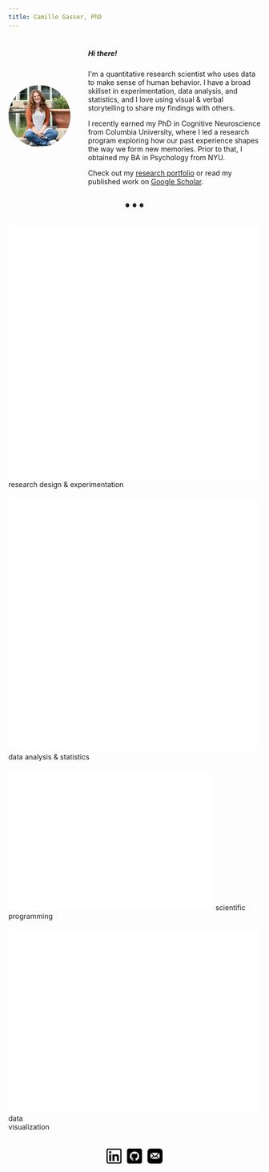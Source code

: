 ```yaml
---
title: Camille Gasser, PhD
---
```


<div style="display: flex; gap: 35px; margin-top: 20px">
  <div style="flex: 0.9; display: flex; justify-content: center; align-items: center;">
    <img src="/images/personal_pic.jpg", style="border-radius:50%">
  </div>

  <div style="flex: 2.5; display: flex; justify-content: center; align-items: center; text-align: left;">
    <div style="width:100%">
  <h5>Hi there!</h5>
  I'm a quantitative research scientist who uses data to make sense of human behavior. I have a broad skillset in experimentation, data analysis, and statistics, and I love using visual & verbal storytelling to share my findings with others.
  
  I recently earned my PhD in Cognitive Neuroscience from Columbia University, where I led a research program exploring how our past experience shapes the way we form new memories. Prior to that, I obtained my BA in Psychology from NYU.
  
  Check out my <a href="/research">research portfolio</a> or read my published work on <a href="https://scholar.google.com/citations?user=Oe-XxKsAAAAJ" target="_blank">Google Scholar</a>.
    </div>
  </div>
</div>

<div style="text-align: center; margin-top: 15px; margin-bottom: 25px;">
  <span style="font-size: 10px;">●&ensp;●&ensp;●</span>
</div>

<div style="display: flex; justify-content: center; align-items: top; flex-wrap: wrap; gap: 20px; padding-top: 10px; padding-bottom:35px">

  <div class="hover-box">
    <img src="/images/research_icon.png">
    <span>research design & experimentation</span>
  </div>
  
  <div class="hover-box">
    <img src="/images/datapoints_icon.png">
    data analysis & statistics
  </div>
  
  <div class="hover-box">
    <img src="/images/coding_icon.png">
    scientific programming
  </div>
  
  <div class="hover-box">
    <img src="/images/eye_icon.png">
    data<br>visualization
  </div>
</div>

 <div align="center">
 <a href="https://www.linkedin.com/in/camille-gasser-56266a161/" target="_blank"><img src="/images/linkedin_icon.png" style="width: 30px; height: auto"></a>&ensp;
 <a href="https://github.com/camillegasser" target="_blank"><img src="/images/github_icon.png" style="width: 30px; height: auto"></a>&ensp;
 <a href="mailto:ccgasser@gmail.com" target="_blank"><img src="/images/email_icon.png" style="width: 30px; height: auto"></a></div>
